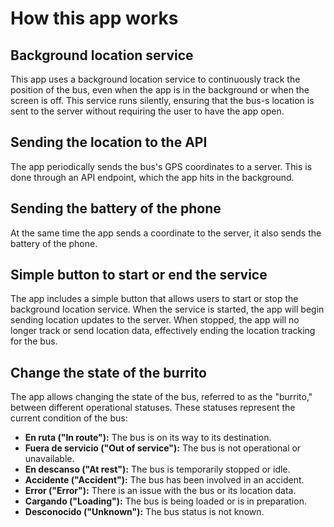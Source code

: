 # How this app works

## Background location service

This app uses a background location service to continuously track the position
of the bus, even when the app is in the background or when the screen is off.
This service runs silently, ensuring that the bus-s location is sent to the
server without requiring the user to have the app open.

## Sending the location to the API

The app periodically sends the bus's GPS coordinates to a server. This is done
through an API endpoint, which the app hits in the background.

## Sending the battery of the phone

At the same time the app sends a coordinate to the server, it also sends the
battery of the phone.

## Simple button to start or end the service

The app includes a simple button that allows users to start or stop the
background location service. When the service is started, the app will begin
sending location updates to the server. When stopped, the app will no longer
track or send location data, effectively ending the location tracking for the
bus.

## Change the state of the burrito

The app allows changing the state of the bus, referred to as the "burrito,"
between different operational statuses. These statuses represent the current
condition of the bus:

- **En ruta ("In route"):** The bus is on its way to its destination.
- **Fuera de servicio ("Out of service"):** The bus is not operational or
unavailable.
- **En descanso ("At rest"):** The bus is temporarily stopped or idle.
- **Accidente ("Accident"):** The bus has been involved in an accident.
- **Error ("Error"):** There is an issue with the bus or its location data.
- **Cargando ("Loading"):** The bus is being loaded or is in preparation.
- **Desconocido ("Unknown"):** The bus status is not known.
